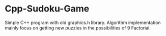 # Cpp-Sudoku-Game

Simple C++ program with old graphics.h library.
Algorithm implementation mainly focus on getting new puzzles in the possibilities of 9 Factorial.
